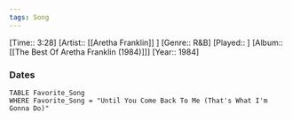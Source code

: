 ```yaml
---
tags: Song  
---
```

[Time:: 3:28]
[Artist:: [[Aretha Franklin]] ]
[Genre:: R&B]
[Played:: ]
[Album:: [[The Best Of Aretha Franklin (1984)]]]
[Year:: 1984]
### Dates
````dataview
TABLE Favorite_Song
WHERE Favorite_Song = "Until You Come Back To Me (That's What I'm Gonna Do)"
````